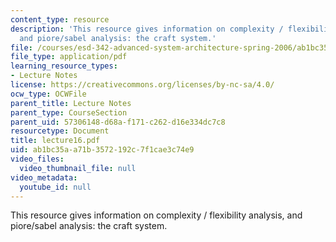 ```yaml
---
content_type: resource
description: 'This resource gives information on complexity / flexibility analysis,
  and piore/sabel analysis: the craft system.'
file: /courses/esd-342-advanced-system-architecture-spring-2006/ab1bc35aa71b3572192c7f1cae3c74e9_lecture16.pdf
file_type: application/pdf
learning_resource_types:
- Lecture Notes
license: https://creativecommons.org/licenses/by-nc-sa/4.0/
ocw_type: OCWFile
parent_title: Lecture Notes
parent_type: CourseSection
parent_uid: 57306148-d68a-f171-c262-d16e334dc7c8
resourcetype: Document
title: lecture16.pdf
uid: ab1bc35a-a71b-3572-192c-7f1cae3c74e9
video_files:
  video_thumbnail_file: null
video_metadata:
  youtube_id: null
---
```

This resource gives information on complexity / flexibility analysis, and piore/sabel analysis: the craft system.